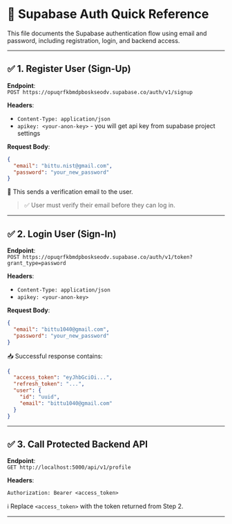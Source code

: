 # 📘 Supabase Auth Quick Reference

This file documents the Supabase authentication flow using email and password, including registration, login, and backend access.

---

## ✅ 1. Register User (Sign-Up)

**Endpoint**:  
`POST https://opuqrfkbmdpboskseodv.supabase.co/auth/v1/signup`

**Headers**:
- `Content-Type: application/json`
- `apikey: <your-anon-key>`   - you will get api key from supabase project settings

**Request Body**:

```json
{
  "email": "bittu.nist@gmail.com",
  "password": "your_new_password"
}
```

📩 This sends a verification email to the user.

> ✅ User must verify their email before they can log in.

---

## ✅ 2. Login User (Sign-In)

**Endpoint**:  
`POST https://opuqrfkbmdpboskseodv.supabase.co/auth/v1/token?grant_type=password`

**Headers**:
- `Content-Type: application/json`
- `apikey: <your-anon-key>`

**Request Body**:

```json
{
  "email": "bittu1040@gmail.com",
  "password": "your_new_password"
}
```

📥 Successful response contains:

```json
{
  "access_token": "eyJhbGciOi...",
  "refresh_token": "...",
  "user": {
    "id": "uuid",
    "email": "bittu1040@gmail.com"
  }
}
```

---

## ✅ 3. Call Protected Backend API

**Endpoint**:  
`GET http://localhost:5000/api/v1/profile`

**Headers**:

```http
Authorization: Bearer <access_token>
```

ℹ️ Replace `<access_token>` with the token returned from Step 2.

---
